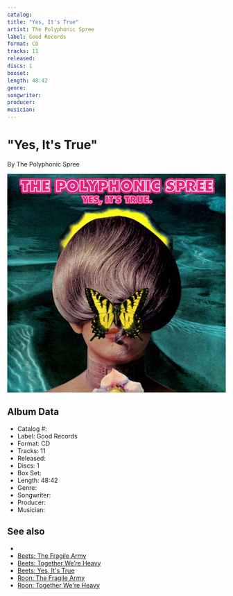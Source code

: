 ```yaml
---
catalog: 
title: "Yes, It's True"
artist: The Polyphonic Spree
label: Good Records
format: CD
tracks: 11
released: 
discs: 1
boxset: 
length: 48:42
genre: 
songwriter: 
producer: 
musician: 
---
```


# "Yes, It's True"

By The Polyphonic Spree

![](../../assets/cdcovers/The_Polyphonic_Spree-Yes__Its_True.png)

## Album Data

- Catalog #: 
- Label: Good Records
- Format: CD
- Tracks: 11
- Released: 
- Discs: 1
- Box Set: 
- Length: 48:42
- Genre: 
- Songwriter: 
- Producer: 
- Musician: 


## See also

- [](The_Polyphonic_Spree.md)
- [Beets: The Fragile Army](../../Beets/The_Polyphonic_Spree/The_Fragile_Army.md)
- [Beets: Together We’re Heavy](../../Beets/The_Polyphonic_Spree/Together_We’re_Heavy.md)
- [Beets: Yes, It's True](../../Beets/The_Polyphonic_Spree/Yes__Its_True.md)
- [Roon: The Fragile Army](../../Roon/The_Polyphonic_Spree/The_Fragile_Army.md)
- [Roon: Together We're Heavy](../../Roon/The_Polyphonic_Spree/Together_Were_Heavy.md)
